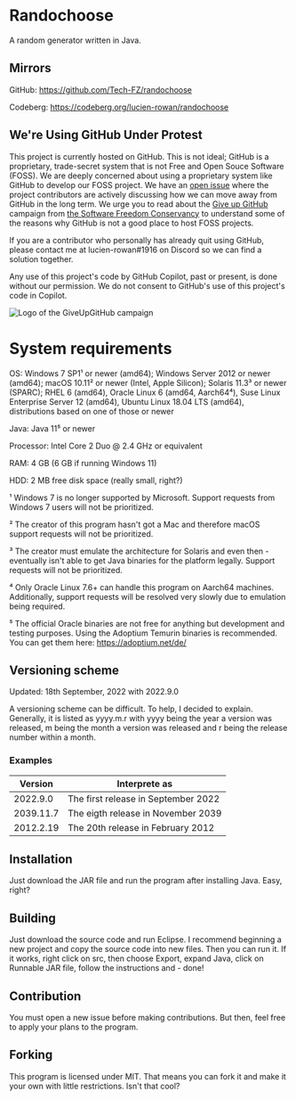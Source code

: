 # Randochoose
A random generator written in Java.

## Mirrors

GitHub: https://github.com/Tech-FZ/randochoose

Codeberg: https://codeberg.org/lucien-rowan/randochoose

## We're Using GitHub Under Protest

This project is currently hosted on GitHub.  This is not ideal; GitHub is a
proprietary, trade-secret system that is not Free and Open Souce Software
(FOSS).  We are deeply concerned about using a proprietary system like GitHub
to develop our FOSS project.  We have an
[open issue](https://github.com/Tech-FZ/randochoose/issues/12) where the
project contributors are actively discussing how we can move away from GitHub
in the long term.  We urge you to read about the
[Give up GitHub](https://GiveUpGitHub.org) campaign from
[the Software Freedom Conservancy](https://sfconservancy.org) to understand
some of the reasons why GitHub is not a good place to host FOSS projects.

If you are a contributor who personally has already quit using GitHub, please 
contact me at lucien-rowan#1916 on Discord so we can find a solution together.

Any use of this project's code by GitHub Copilot, past or present, is done
without our permission.  We do not consent to GitHub's use of this project's
code in Copilot.

![Logo of the GiveUpGitHub campaign](https://sfconservancy.org/img/GiveUpGitHub.png)

# System requirements
OS: Windows 7 SP1¹ or newer (amd64); Windows Server 2012 or newer (amd64); macOS 10.11² or newer (Intel, Apple Silicon); Solaris 11.3³ or newer (SPARC); RHEL 6 (amd64), Oracle Linux 6 (amd64, Aarch64⁴), Suse Linux Enterprise Server 12 (amd64), Ubuntu Linux 18.04 LTS (amd64), distributions based on one of those or newer

Java: Java 11⁵ or newer

Processor: Intel Core 2 Duo @ 2.4 GHz or equivalent

RAM: 4 GB (6 GB if running Windows 11)

HDD: 2 MB free disk space (really small, right?)

¹ Windows 7 is no longer supported by Microsoft. Support requests from Windows 7 users will not be prioritized.

² The creator of this program hasn't got a Mac and therefore macOS support requests will not be prioritized.

³ The creator must emulate the architecture for Solaris and even then - eventually isn't able to get Java binaries for the platform legally. Support requests will not be prioritized.

⁴ Only Oracle Linux 7.6+ can handle this program on Aarch64 machines. Additionally, support requests will be resolved very slowly due to emulation being required.

⁵ The official Oracle binaries are not free for anything but development and testing purposes. Using the Adoptium Temurin binaries is recommended. You can get them here: https://adoptium.net/de/

## Versioning scheme

Updated: 18th September, 2022 with 2022.9.0

A versioning scheme can be difficult. To help, I decided to explain. Generally, it is listed as yyyy.m.r with yyyy being the year a version was released, m being the month a version was released and r being the release number within a month.

### Examples

| Version | Interprete as |
| ------- | ------------- |
| 2022.9.0 | The first release in September 2022 |
| 2039.11.7 | The eigth release in November 2039 |
| 2012.2.19 | The 20th release in February 2012 |

## Installation
Just download the JAR file and run the program after installing Java. Easy, right?

## Building
Just download the source code and run Eclipse. I recommend beginning a new project and copy the source code into new files. Then you can run it. If it works, right click on src, then choose Export, expand Java, click on Runnable JAR file, follow the instructions and - done!

## Contribution
You must open a new issue before making contributions. But then, feel free to apply your plans to the program.

## Forking
This program is licensed under MIT. That means you can fork it and make it your own with little restrictions. Isn't that cool?
